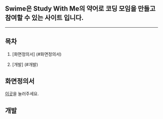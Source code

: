## Swime은 Study With Me의 약어로 코딩 모임을 만들고 참여할 수 있는 사이트 입니다.

---



## 목차

1. [화면정의서] (#화면정의서)
   
2. [개발] (#개발)



## 화면정의서

[이곳](./documents/story-board)을 눌러주세요.  



## 개발

